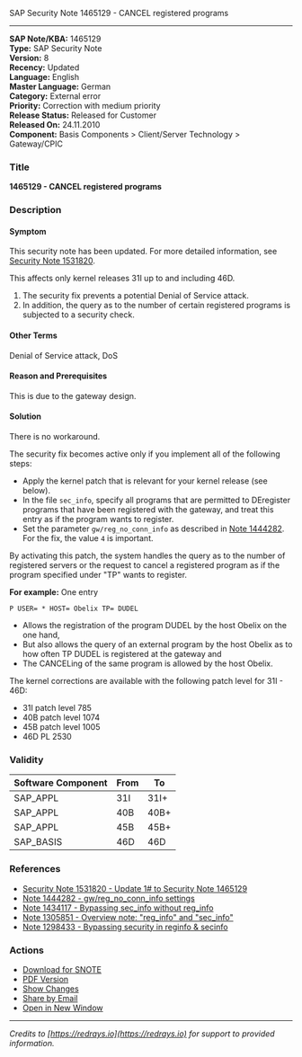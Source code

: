 SAP Security Note 1465129 - CANCEL registered programs

---

**SAP Note/KBA:** 1465129  
**Type:** SAP Security Note  
**Version:** 8  
**Recency:** Updated  
**Language:** English  
**Master Language:** German  
**Category:** External error  
**Priority:** Correction with medium priority  
**Release Status:** Released for Customer  
**Released On:** 24.11.2010  
**Component:** Basis Components > Client/Server Technology > Gateway/CPIC  

### Title
**1465129 - CANCEL registered programs**

### Description

#### Symptom
This security note has been updated. For more detailed information, see [Security Note 1531820](https://me.sap.com/notes/1531820).

This affects only kernel releases 31I up to and including 46D.

1. The security fix prevents a potential Denial of Service attack.
2. In addition, the query as to the number of certain registered programs is subjected to a security check.

#### Other Terms
Denial of Service attack, DoS

#### Reason and Prerequisites
This is due to the gateway design.

#### Solution
There is no workaround.

The security fix becomes active only if you implement all of the following steps:

- Apply the kernel patch that is relevant for your kernel release (see below).
- In the file `sec_info`, specify all programs that are permitted to DEregister programs that have been registered with the gateway, and treat this entry as if the program wants to register.
- Set the parameter `gw/reg_no_conn_info` as described in [Note 1444282](https://me.sap.com/notes/1444282). For the fix, the value `4` is important.

By activating this patch, the system handles the query as to the number of registered servers or the request to cancel a registered program as if the program specified under "TP" wants to register.

**For example:** One entry

```
P USER= * HOST= Obelix TP= DUDEL
```

- Allows the registration of the program DUDEL by the host Obelix on the one hand,
- But also allows the query of an external program by the host Obelix as to how often TP DUDEL is registered at the gateway and
- The CANCELing of the same program is allowed by the host Obelix.

The kernel corrections are available with the following patch level for 31I - 46D:

- 31I patch level 785
- 40B patch level 1074
- 45B patch level 1005
- 46D PL 2530

### Validity
| Software Component | From | To     |
|--------------------|------|--------|
| SAP_APPL           | 31I  | 31I+   |
| SAP_APPL           | 40B  | 40B+   |
| SAP_APPL           | 45B  | 45B+   |
| SAP_BASIS          | 46D  | 46D    |

### References
- [Security Note 1531820 - Update 1# to Security Note 1465129](https://me.sap.com/notes/1531820)
- [Note 1444282 - gw/reg_no_conn_info settings](https://me.sap.com/notes/1444282)
- [Note 1434117 - Bypassing sec_info without reg_info](https://me.sap.com/notes/1434117)
- [Note 1305851 - Overview note: "reg_info" and "sec_info"](https://me.sap.com/notes/1305851)
- [Note 1298433 - Bypassing security in reginfo & secinfo](https://me.sap.com/notes/1298433)

### Actions
- [Download for SNOTE](https://notesdownloads.sap.com/note/0040000017211832017)
- [PDF Version](https://userapps.support.sap.com/sap/support/sfm/notes/print/0001465129?language=en-US&token=80BB6903927BF28AEC4D70D47C39571C)
- [Show Changes](https://me.sap.com/notesLatestChanges/0001465129/E/diff)
- [Share by Email](https://me.sap.com/)  
- [Open in New Window](https://me.sap.com/)

---

*Credits to [https://redrays.io](https://redrays.io) for support to provided information.*